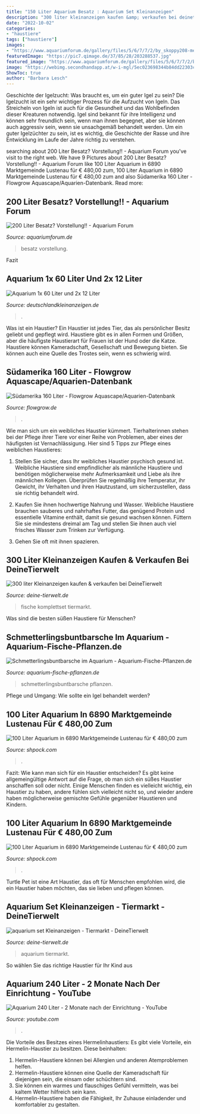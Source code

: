 ```yaml
---
title: "150 Liter Aquarium Besatz : Aquarium Set Kleinanzeigen"
description: "300 liter kleinanzeigen kaufen &amp; verkaufen bei deinetierwelt"
date: "2022-10-02"
categories:
- "haustiere"
tags: ["haustiere"]
images:
- "https://www.aquariumforum.de/gallery/files/5/6/7/7/2/by_skoppy208-med.jpg"
featuredImage: "https://pic7.qimage.de/37/85/28/203288537.jpg"
featured_image: "https://www.aquariumforum.de/gallery/files/5/6/7/7/2/by_skoppy208-med.jpg"
image: "https://webimg.secondhandapp.at/w-i-mgl/5ec023698344b84dd22303cb"
ShowToc: true
author: "Barbara Lesch"
---
```



Geschichte der Igelzucht: Was braucht es, um ein guter Igel zu sein?
Die Igelzucht ist ein sehr wichtiger Prozess für die Aufzucht von Igeln. Das Streicheln von Igeln ist auch für die Gesundheit und das Wohlbefinden dieser Kreaturen notwendig. Igel sind bekannt für ihre Intelligenz und können sehr freundlich sein, wenn man ihnen begegnet, aber sie können auch aggressiv sein, wenn sie unsachgemäß behandelt werden. Um ein guter Igelzüchter zu sein, ist es wichtig, die Geschichte der Rasse und ihre Entwicklung im Laufe der Jahre richtig zu verstehen.

	

		
searching about 200 Liter Besatz? Vorstellung!! - Aquarium Forum you've visit to the right web. We have 9 Pictures about 200 Liter Besatz? Vorstellung!! - Aquarium Forum like 100 Liter Aquarium in 6890 Marktgemeinde Lustenau für € 480,00 zum, 100 Liter Aquarium in 6890 Marktgemeinde Lustenau für € 480,00 zum and also Südamerika 160 Liter - Flowgrow Aquascape/Aquarien-Datenbank. Read more:
		
    
## 200 Liter Besatz? Vorstellung!! - Aquarium Forum

<img loading=lazy src="https://www.aquariumforum.de/gallery/files/5/6/7/7/2/by_skoppy208-med.jpg" onerror="this.onerror=null;this.src='https://tse2.mm.bing.net/th?id=OIP.yyGvkBzaSZVBQfteO_i6jgHaFj&amp;pid=15.1';" alt="200 Liter Besatz? Vorstellung!! - Aquarium Forum">

_Source: aquariumforum.de_

>besatz vorstellung. 

	

Fazit

    
## Aquarium 1x 60 Liter Und 2x 12 Liter

<img loading=lazy src="https://www.deutschlandkleinanzeigen.de/uploads/cache/11/httpsimgdedexiranlde3dede124869432500127b711dc5edb54ce98eb2eb6a81562b371jpg-800x800.jpg" onerror="this.onerror=null;this.src='https://tse4.mm.bing.net/th?id=OIP.Bls4J99yurHtNR_KyeR7TAHaHa&amp;pid=15.1';" alt="Aquarium 1x 60 Liter und 2x 12 Liter">

_Source: deutschlandkleinanzeigen.de_

>. 

	

Was ist ein Haustier?
Ein Haustier ist jedes Tier, das als persönlicher Besitz geliebt und gepflegt wird. Haustiere gibt es in allen Formen und Größen, aber die häufigste Haustierart für Frauen ist der Hund oder die Katze. Haustiere können Kameradschaft, Gesellschaft und Bewegung bieten. Sie können auch eine Quelle des Trostes sein, wenn es schwierig wird.

    
## Südamerika 160 Liter - Flowgrow Aquascape/Aquarien-Datenbank

<img loading=lazy src="https://www.flowgrow.de/db/images/aquarien/detail/sudamerika-160-liter-528684c86734e.jpg" onerror="this.onerror=null;this.src='https://tse3.mm.bing.net/th?id=OIP.scTgui-jTxzMOS4WSAchUAHaDf&amp;pid=15.1';" alt="Südamerika 160 Liter - Flowgrow Aquascape/Aquarien-Datenbank">

_Source: flowgrow.de_

>. 

	

Wie man sich um ein weibliches Haustier kümmert.
Tierhalterinnen stehen bei der Pflege ihrer Tiere vor einer Reihe von Problemen, aber eines der häufigsten ist Vernachlässigung. Hier sind 5 Tipps zur Pflege eines weiblichen Haustieres:
1. Stellen Sie sicher, dass Ihr weibliches Haustier psychisch gesund ist. Weibliche Haustiere sind empfindlicher als männliche Haustiere und benötigen möglicherweise mehr Aufmerksamkeit und Liebe als ihre männlichen Kollegen. Überprüfen Sie regelmäßig ihre Temperatur, ihr Gewicht, ihr Verhalten und ihren Hautzustand, um sicherzustellen, dass sie richtig behandelt wird.

2. Kaufen Sie ihnen hochwertige Nahrung und Wasser. Weibliche Haustiere brauchen sauberes und nahrhaftes Futter, das genügend Protein und essentielle Vitamine enthält, damit sie gesund wachsen können. Füttern Sie sie mindestens dreimal am Tag und stellen Sie ihnen auch viel frisches Wasser zum Trinken zur Verfügung.

3. Gehen Sie oft mit ihnen spazieren.

    
## 300 Liter Kleinanzeigen Kaufen &amp; Verkaufen Bei DeineTierwelt

<img loading=lazy src="https://pic7.qimage.de/37/85/28/203288537.jpg" onerror="this.onerror=null;this.src='https://tse2.mm.bing.net/th?id=OIP.k4ujy0orpvs9fBv3q6vsagHaE2&amp;pid=15.1';" alt="300 liter Kleinanzeigen kaufen &amp; verkaufen bei DeineTierwelt">

_Source: deine-tierwelt.de_

>fische komplettset tiermarkt. 

	

Was sind die besten süßen Haustiere für Menschen?

    
## Schmetterlingsbuntbarsche Im Aquarium - Aquarium-Fische-Pflanzen.de

<img loading=lazy src="http://aquarium-fische-pflanzen.de/wp-content/uploads/2017/12/schmetterlingsbuntbarsch-im-aquarium-e1542209973935.jpg" onerror="this.onerror=null;this.src='https://tse4.mm.bing.net/th?id=OIP.fxIxkdfaapN4W3FGF6yX8QHaE7&amp;pid=15.1';" alt="Schmetterlingsbuntbarsche im Aquarium - Aquarium-Fische-Pflanzen.de">

_Source: aquarium-fische-pflanzen.de_

>schmetterlingsbuntbarsche pflanzen. 

	

Pflege und Umgang: Wie sollte ein Igel behandelt werden?

    
## 100 Liter Aquarium In 6890 Marktgemeinde Lustenau Für € 480,00 Zum

<img loading=lazy src="https://webimg.secondhandapp.at/w-i-mgl/5ec023698344b84dd22303cb" onerror="this.onerror=null;this.src='https://tse2.mm.bing.net/th?id=OIP.sfCQk94dBDjldXcKZD7_qAHaE8&amp;pid=15.1';" alt="100 Liter Aquarium in 6890 Marktgemeinde Lustenau für € 480,00 zum">

_Source: shpock.com_

>. 

	

Fazit: Wie kann man sich für ein Haustier entscheiden?
Es gibt keine allgemeingültige Antwort auf die Frage, ob man sich ein süßes Haustier anschaffen soll oder nicht. Einige Menschen finden es vielleicht wichtig, ein Haustier zu haben, andere fühlen sich vielleicht nicht so, und wieder andere haben möglicherweise gemischte Gefühle gegenüber Haustieren und Kindern.

    
## 100 Liter Aquarium In 6890 Marktgemeinde Lustenau Für € 480,00 Zum

<img loading=lazy src="https://webimg.secondhandapp.at/w-i-mgl/5ec0235f131cf64ee8987430" onerror="this.onerror=null;this.src='https://tse2.mm.bing.net/th?id=OIP.CCBuGO2MwAndX2HjA2OX8gHaE8&amp;pid=15.1';" alt="100 Liter Aquarium in 6890 Marktgemeinde Lustenau für € 480,00 zum">

_Source: shpock.com_

>. 

	

Turtle Pet ist eine Art Haustier, das oft für Menschen empfohlen wird, die ein Haustier haben möchten, das sie lieben und pflegen können.

    
## Aquarium Set Kleinanzeigen - Tiermarkt - DeineTierwelt

<img loading=lazy src="https://bild7.qimage.de/60-liter-aquarium-foto-bild-120724087.jpg" onerror="this.onerror=null;this.src='https://tse2.mm.bing.net/th?id=OIP.Ubw0OClPZvddG0DtnMVFMwHaEK&amp;pid=15.1';" alt="aquarium set Kleinanzeigen - Tiermarkt - DeineTierwelt">

_Source: deine-tierwelt.de_

>aquarium tiermarkt. 

	

So wählen Sie das richtige Haustier für Ihr Kind aus

    
## Aquarium 240 Liter - 2 Monate Nach Der Einrichtung - YouTube

<img loading=lazy src="https://i.ytimg.com/vi/qnAwuLVMUbc/maxresdefault.jpg" onerror="this.onerror=null;this.src='https://tse4.mm.bing.net/th?id=OIP.RLEQlxfORo0MWGtqNtCUPQHaEK&amp;pid=15.1';" alt="Aquarium 240 Liter - 2 Monate nach der Einrichtung - YouTube">

_Source: youtube.com_

>. 

	

Die Vorteile des Besitzes eines Hermelinhaustiers:
Es gibt viele Vorteile, ein Hermelin-Haustier zu besitzen. Diese beinhalten:
1. Hermelin-Haustiere können bei Allergien und anderen Atemproblemen helfen.
2. Hermelin-Haustiere können eine Quelle der Kameradschaft für diejenigen sein, die einsam oder schüchtern sind.
3. Sie können ein warmes und flauschiges Gefühl vermitteln, was bei kaltem Wetter hilfreich sein kann.
4. Hermelin-Haustiere haben die Fähigkeit, Ihr Zuhause einladender und komfortabler zu gestalten.

